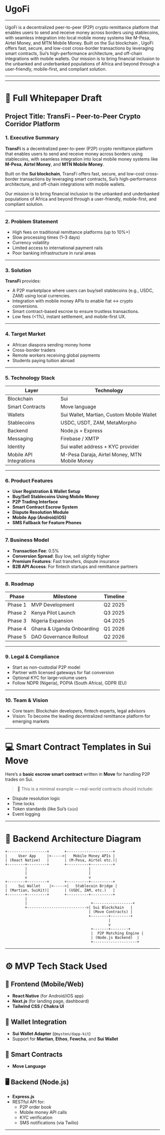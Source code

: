 # UgoFi

---

UgoFi  is a decentralized peer-to-peer (P2P) crypto remittance platform that enables users to send and receive money across borders using stablecoins, with seamless integration into local mobile money systems like M-Pesa, Airtel Money, and MTN Mobile Money. Built on the Sui blockchain , UgoFi offers fast, secure, and low-cost cross-border transactions by leveraging smart contracts, Sui’s high-performance architecture, and off-chain integrations with mobile wallets. Our mission is to bring financial inclusion to the unbanked and underbanked populations of Africa and beyond through a user-friendly, mobile-first, and compliant solution.

---

---

# 📘 Full Whitepaper Draft

## Project Title: **TransFi – Peer-to-Peer Crypto Corridor Platform**

### 1. Executive Summary

**TransFi** is a decentralized peer-to-peer (P2P) crypto remittance platform that enables users to send and receive money across borders using stablecoins, with seamless integration into local mobile money systems like **M-Pesa**, **Airtel Money**, and **MTN Mobile Money**.

Built on the **Sui blockchain**, TransFi offers fast, secure, and low-cost cross-border transactions by leveraging smart contracts, Sui’s high-performance architecture, and off-chain integrations with mobile wallets.

Our mission is to bring financial inclusion to the unbanked and underbanked populations of Africa and beyond through a user-friendly, mobile-first, and compliant solution.

---

### 2. Problem Statement

- High fees on traditional remittance platforms (up to 10%+)
- Slow processing times (1–3 days)
- Currency volatility
- Limited access to international payment rails
- Poor banking infrastructure in rural areas

---

### 3. Solution

**TransFi** provides:

- A P2P marketplace where users can buy/sell stablecoins (e.g., USDC, ZAM) using local currencies.
- Integration with mobile money APIs to enable fiat ↔ crypto conversions.
- Smart contract-based escrow to ensure trustless transactions.
- Low fees (<1%), instant settlement, and mobile-first UX.

---

### 4. Target Market

- African diaspora sending money home
- Cross-border traders
- Remote workers receiving global payments
- Students paying tuition abroad

---

### 5. Technology Stack

| Layer | Technology |
|-------|------------|
| Blockchain | Sui |
| Smart Contracts | Move language |
| Wallets | Sui Wallet, Martian, Custom Mobile Wallet |
| Stablecoins | USDC, USDT, ZAM, MetaMorpho |
| Backend | Node.js + Express |
| Messaging | Firebase / XMTP |
| Identity | Sui wallet address + KYC provider |
| Mobile API Integrations | M-Pesa Daraja, Airtel Money, MTN Mobile Money |

---

### 6. Product Features

- **User Registration & Wallet Setup**
- **Buy/Sell Stablecoins Using Mobile Money**
- **P2P Trading Interface**
- **Smart Contract Escrow System**
- **Dispute Resolution Module**
- **Mobile App (Android/iOS)**
- **SMS Fallback for Feature Phones**

---

### 7. Business Model

- **Transaction Fee**: 0.5%
- **Conversion Spread**: Buy low, sell slightly higher
- **Premium Features**: Fast transfers, dispute insurance
- **B2B API Access**: For fintech startups and remittance partners

---

### 8. Roadmap

| Phase | Milestone | Timeline |
|-------|-----------|----------|
| Phase 1 | MVP Development | Q2 2025 |
| Phase 2 | Kenya Pilot Launch | Q3 2025 |
| Phase 3 | Nigeria Expansion | Q4 2025 |
| Phase 4 | Ghana & Uganda Onboarding | Q1 2026 |
| Phase 5 | DAO Governance Rollout | Q2 2026 |

---

### 9. Legal & Compliance

- Start as non-custodial P2P model
- Partner with licensed gateways for fiat conversion
- Optional KYC for large-volume users
- Follow NDPR (Nigeria), POPIA (South Africa), GDPR (EU)

---

### 10. Team & Vision

- Core team: Blockchain developers, fintech experts, legal advisors
- Vision: To become the leading decentralized remittance platform for emerging markets

---

# 💻 Smart Contract Templates in Sui Move

Here’s a **basic escrow smart contract** written in **Move** for handling P2P trades on Sui.

> 📌 This is a minimal example — real-world contracts should include:
- Dispute resolution logic
- Time locks
- Token standards (like Sui’s `Coin`)
- Event logging

---

# 🧱 Backend Architecture Diagram
```
+------------------+       +---------------------+
|     User App     |<----->|   Mobile Money APIs |
| (React Native)   |       | (M-Pesa, Airtel etc.)|
+--------+---------+       +----------+----------+
         |                            |
         |                            |
         v                            v
+--------+---------+       +----------+----------+
|     Sui Wallet    |<----->|   Stablecoin Bridge |
| (Martian, SuiKit)|       | (USDC, ZAM, etc.)   |
+--------+---------+       +----------+----------+
         |
         |                             +------------------+
         +--------------------------->| Sui Blockchain   |
                                      | (Move Contracts) |
                                      +--------+---------+
                                               |
                                               v
                                       +-------+--------+
                                       |  P2P Matching Engine |
                                       | (Node.js Backend)  |
                                       +--------------------+

```

---

# ⚙️ MVP Tech Stack Used

## 🔗 Frontend (Mobile/Web)

- **React Native** (for Android/iOS app)
- **Next.js** (for landing page, dashboard)
- **Tailwind CSS / Chakra UI**

## 🔐 Wallet Integration

- **Sui Wallet Adapter** (`@mysten/dapp-kit`)
- Support for **Martian**, **Ethos**, **Fewcha**, and **Sui Wallet**

## 🧠 Smart Contracts

- **Move Language**

## 🖥️ Backend (Node.js)

- **Express.js**
- RESTful API for:
  - P2P order book
  - Mobile money API calls
  - KYC verification
  - SMS notifications (via Twilio)
---
